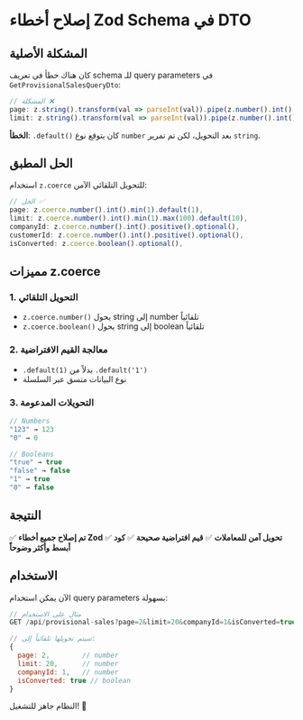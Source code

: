 # إصلاح أخطاء Zod Schema في DTO

## المشكلة الأصلية

كان هناك خطأ في تعريف schema للـ query parameters في `GetProvisionalSalesQueryDto`:

```typescript
// المشكلة ❌
page: z.string().transform(val => parseInt(val)).pipe(z.number().int().min(1)).default('1')
limit: z.string().transform(val => parseInt(val)).pipe(z.number().int().min(1).max(100)).default('10')
```

**الخطأ**: `.default()` كان يتوقع نوع `number` بعد التحويل، لكن تم تمرير `string`.

## الحل المطبق

استخدام `z.coerce` للتحويل التلقائي الآمن:

```typescript
// الحل ✅
page: z.coerce.number().int().min(1).default(1),
limit: z.coerce.number().int().min(1).max(100).default(10),
companyId: z.coerce.number().int().positive().optional(),
customerId: z.coerce.number().int().positive().optional(),
isConverted: z.coerce.boolean().optional(),
```

## مميزات z.coerce

### 1. التحويل التلقائي
- `z.coerce.number()` يحول string إلى number تلقائياً
- `z.coerce.boolean()` يحول string إلى boolean تلقائياً

### 2. معالجة القيم الافتراضية
- `.default(1)` بدلاً من `.default('1')`
- نوع البيانات متسق عبر السلسلة

### 3. التحويلات المدعومة
```typescript
// Numbers
"123" → 123
"0" → 0

// Booleans  
"true" → true
"false" → false
"1" → true
"0" → false
```

## النتيجة

✅ **تم إصلاح جميع أخطاء Zod**
✅ **تحويل آمن للمعاملات**
✅ **قيم افتراضية صحيحة**
✅ **كود أبسط وأكثر وضوحاً**

## الاستخدام

الآن يمكن استخدام query parameters بسهولة:

```javascript
// مثال على الاستخدام
GET /api/provisional-sales?page=2&limit=20&companyId=1&isConverted=true

// سيتم تحويلها تلقائياً إلى:
{
  page: 2,        // number
  limit: 20,      // number  
  companyId: 1,   // number
  isConverted: true // boolean
}
```

النظام جاهز للتشغيل! 🎉
